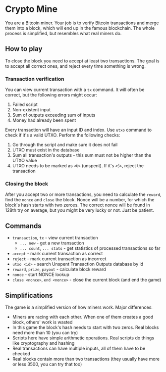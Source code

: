 # Crypto Mine
You are a Bitcoin miner.
Your job is to verify Bitcoin transactions and merge them into a block, which will end up in the famous blockchain.
The whole process is simplified, but resembles what real miners do.

## How to play
To close the block you need to accept at least two transactions.
The goal is to accept all correct ones, and reject every time something is wrong.

### Transaction verification
You can view current transaction with a `tx` command. It will often be correct, but the following errors might occur:
1. Failed script
2. Non-existent input
3. Sum of outputs exceeding sum of inputs
4. Money had already been spent

Every transaction will have an input ID and index. Use `utxo` command to check if it's a valid UTXO.
Perform the following checks:
1. Go through the script and make sure it does not fail
2. UTXO must exist in the database
3. Sum all transaction's outputs - this sum must not be higher than the UTXO value
4. UTXO needs to be marked as `<U>` (unspent). If it's `<S>`, reject the transaction

### Closing the block
After you accept two or more transactions, you need to calculate the `reward`, find the `nonce` and `close` the block.
Nonce will be a number, for which the block's hash starts with two zeroes.
The correct nonce will be found in 128th try on average, but you might be very lucky or not. Just be patient.

## Commands
- `transaction`, `tx` - view current transaction
  - `... new` - get a new transaction
  - `... count`, `... stats` - get statistics of processed transactions so far
- `accept` - mark current transaction as correct
- `reject` - mark current transaction as incorrect
- `utxo <id>` - search Unspent Transaction Outputs database by id
- `reward`, `prize`, `payout` - calculate block reward
- `nonce` - start NONCE lookup
- `close <nonce>`, `end <nonce>` - close the current block (and end the game)

## Simplifications
The game is a simplified version of how miners work. Major differences:

- Miners are racing with each other. When one of them creates a good block, others' work is wasted
- In this game the block's hash needs to start with two zeros. Real blocks need more than 10 (you can try)
- Scripts here have simple arithmetic operations. Real scripts do things like cryptography and hashing
- Real transactions can have multiple inputs, all of them have to be checked
- Real blocks contain more than two transactions (they usually have more or less 3500, you can try that too)

